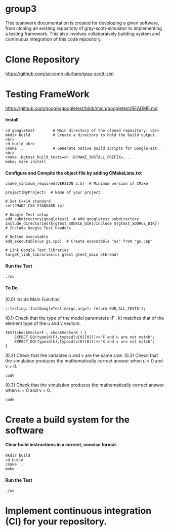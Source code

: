 # group3
This teamwork documentation is created for developing a given software, from cloning an existing repositoty of gray-scott-simulator to implementing a testing framework. This also involves collaboraively building system and continuous integration of this code repository.


# Clone Repository
https://github.com/scicomp-durham/gray-scott-sim

# Testing FrameWork

https://github.com/google/googletest/blob/main/googletest/README.md

#### Install 
```````git clone https://github.com/google/googletest.git -b v1.14.0  <br>
cd googletest        # Main directory of the cloned repository. <br>
mkdir build          # Create a directory to hold the build output. <br>
cd build <br>
cmake ..             # Generate native build scripts for GoogleTest.` <br>
cmake -Dgtest_build_tests=on -DCMAKE_INSTALL_PREFIX=. ..
make; make install
```````


#### Configure and Compile the object file by adding CMakeLists.txt
```
cmake_minimum_required(VERSION 3.5)  # Minimum version of CMake

project(MyProject)  # Name of your project

# Set C++14 standard
set(CMAKE_CXX_STANDARD 14)

# Google Test setup
add_subdirectory(googletest)  # Add googletest subdirectory
include_directories(${gtest_SOURCE_DIR}/include ${gtest_SOURCE_DIR})  # Include Google Test headers

# Define executable
add_executable(us gs.cpp)  # Create executable "us" from "gs.cpp"

# Link Google Test libraries
target_link_libraries(us gtest gtest_main pthread)
```
#### Run the Test
```
./us 
```
#### To Do
(0.0) Inside Main Function

```
::testing::InitGoogleTest(&argc,argv); return RUN_ALL_TESTS();
```
    

(0.1) Check that the type of the model parameters (F , k) matches that of the element type
of the u and v vectors.

```
TEST(checkVectorF , checkVectorK ) {
    EXPECT_EQ(typeid(F),typeid(u[0][0]))<<"F and u are not match";
    EXPECT_EQ(typeid(k),typeid(v[0][0]))<<"K and v are not match";
}
```

(0.2) Check that the variables u and v are the same size. (0.3) Check that the simulation produces the mathematically correct answer when u = 0 and
v = 0.

`code`

(0.3) Check that the simulation produces the mathematically correct answer when u = 0 and
v = 0.

`code`



# Create a build system for the software 

#### Clear build instructions in a correct, concise format.

```
mkdir build
cd build
cmake .. 
make
```
#### Run the Test
```
./us 
```


# Implement continuous integration (CI) for your repository.




